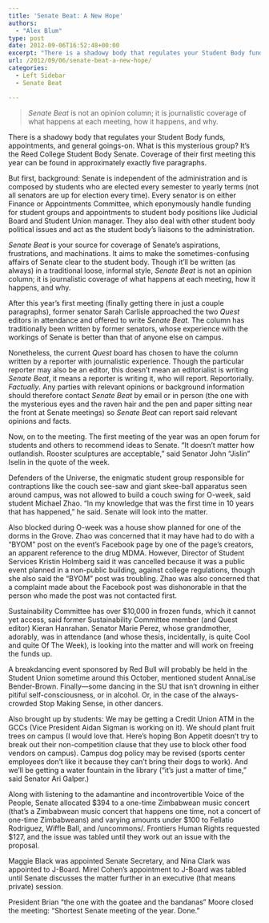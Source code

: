 ```yaml
---
title: 'Senate Beat: A New Hope'
authors: 
  - "Alex Blum"
type: post
date: 2012-09-06T16:52:48+00:00
excerpt: "There is a shadowy body that regulates your Student Body funds, appointments, and general goings-on. What is this mysterious group? It's the Reed College Student Body Senate. Coverage of their first meeting this year can be found in approximately exactly five paragraphs."
url: /2012/09/06/senate-beat-a-new-hope/
categories:
  - Left Sidebar
  - Senate Beat

---
```

> _Senate Beat_ is not an opinion column; it is journalistic coverage of what happens at each meeting, how it happens, and why.

There is a shadowy body that regulates your Student Body funds, appointments, and general goings-on. What is this mysterious group? It&#8217;s the Reed College Student Body Senate. Coverage of their first meeting this year can be found in approximately exactly five paragraphs.

But first, background: Senate is independent of the administration and is composed by students who are elected every semester to yearly terms (not all senators are up for election every time). Every senator is on either Finance or Appointments Committee, which eponymously handle funding for student groups and appointments to student body positions like Judicial Board and Student Union manager. They also deal with other student body political issues and act as the student body&#8217;s liaisons to the administration.

_Senate Beat_ is your source for coverage of Senate&#8217;s aspirations, frustrations, and machinations. It aims to make the sometimes-confusing affairs of Senate clear to the student body. Though it&#8217;ll be written (as always) in a traditional loose, informal style, _Senate Beat_ is not an opinion column; it is journalistic coverage of what happens at each meeting, how it happens, and why.

After this year&#8217;s first meeting (finally getting there in just a couple paragraphs), former senator Sarah Carlisle approached the two _Quest_ editors in attendance and offered to write _Senate Beat._ The column has traditionally been written by former senators, whose experience with the workings of Senate is better than that of anyone else on campus.

Nonetheless, the current _Quest_ board has chosen to have the column written by a reporter with journalistic experience. Though the particular reporter may also be an editor, this doesn&#8217;t mean an editorialist is writing _Senate Beat_, it means a reporter is writing it, who will report. Reportorially. _Factually_. Any parties with relevant opinions or background information should therefore contact _Senate Beat_ by email or in person (the one with the mysterious eyes and the raven hair and the pen and paper sitting near the front at Senate meetings) so _Senate Beat_ can report said relevant opinions and facts.

Now, on to the meeting. The first meeting of the year was an open forum for students and others to recommend ideas to Senate. “It doesn&#8217;t matter how outlandish. Rooster sculptures are acceptable,” said Senator John “Jislin” Iselin in the quote of the week.

Defenders of the Universe, the enigmatic student group responsible for contraptions like the couch see-saw and giant skee-ball apparatus seen around campus, was not allowed to build a couch swing for O-week, said student Michael Zhao. “In my knowledge that was the first time in 10 years that has happened,” he said. Senate will look into the matter.

Also blocked during O-week was a house show planned for one of the dorms in the Grove. Zhao was concerned that it may have had to do with a “BYOM” post on the event&#8217;s Facebook page by one of the page&#8217;s creators, an apparent reference to the drug MDMA. However, Director of Student Services Kristin Holmberg said it was cancelled because it was a public event planned in a non-public building, against college regulations, though she also said the “BYOM” post was troubling. Zhao was also concerned that a complaint made about the Facebook post was dishonorable in that the person who made the post was not contacted first.

Sustainability Committee has over $10,000 in frozen funds, which it cannot yet access, said former Sustainability Committee member (and Quest editor) Kieran Hanrahan. Senator Marie Perez, whose grandmother, adorably, was in attendance (and whose thesis, incidentally, is quite Cool and quite Of The Week), is looking into the matter and will work on freeing the funds up.

A breakdancing event sponsored by Red Bull will probably be held in the Student Union sometime around this October, mentioned student AnnaLise Bender-Brown. Finally—some dancing in the SU that isn&#8217;t drowning in either pitiful self-consciousness, or in alcohol. Or, in the case of the always-crowded Stop Making Sense, in other dancers.

Also brought up by students: We may be getting a Credit Union ATM in the GCCs (Vice President Aidan Sigman is working on it). We should plant fruit trees on campus (I would love that. Here&#8217;s hoping Bon Appetit doesn&#8217;t try to break out their non-competition clause that they use to block other food vendors on campus). Campus dog policy may be revised (sports center employees don&#8217;t like it because they can&#8217;t bring their dogs to work). And we&#8217;ll be getting a water fountain in the library (“it&#8217;s just a matter of time,” said Senator Ari Galper.)

Along with listening to the adamantine and incontrovertible Voice of the People, Senate allocated $394 to a one-time Zimbabwean music concert (that&#8217;s a Zimbabwean music concert that happens one time, not a concert of one-time Zimbabweans) and varying amounts under $100 to Fellatio Rodriguez, Wiffle Ball, and /uncommons/. Frontiers Human Rights requested $127, and the issue was tabled until they work out an issue with the proposal.

Maggie Black was appointed Senate Secretary, and Nina Clark was appointed to J-Board. Mirel Cohen&#8217;s appointment to J-Board was tabled until Senate discusses the matter further in an executive (that means private) session.

President Brian “the one with the goatee and the bandanas” Moore closed the meeting: “Shortest Senate meeting of the year. Done.”